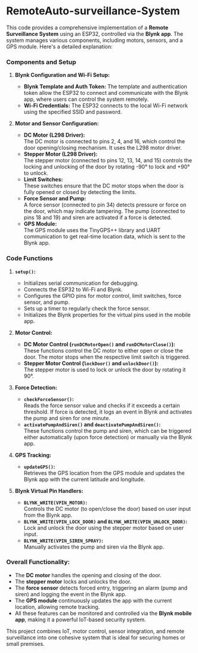 # RemoteAuto-surveillance-System

This code provides a comprehensive implementation of a **Remote Surveillance System** using an ESP32, controlled via the **Blynk app**. The system manages various components, including motors, sensors, and a GPS module. Here's a detailed explanation:

### **Components and Setup**

1. **Blynk Configuration and Wi-Fi Setup:**
   - **Blynk Template and Auth Token:** The template and authentication token allow the ESP32 to connect and communicate with the Blynk app, where users can control the system remotely.
   - **Wi-Fi Credentials:** The ESP32 connects to the local Wi-Fi network using the specified SSID and password.

2. **Motor and Sensor Configuration:**
   - **DC Motor (L298 Driver):**  
     The DC motor is connected to pins 2, 4, and 16, which control the door opening/closing mechanism. It uses the L298 motor driver.
   - **Stepper Motor (L298 Driver):**  
     The stepper motor (connected to pins 12, 13, 14, and 15) controls the locking and unlocking of the door by rotating -90° to lock and +90° to unlock.
   - **Limit Switches:**  
     These switches ensure that the DC motor stops when the door is fully opened or closed by detecting the limits.
   - **Force Sensor and Pump:**  
     A force sensor (connected to pin 34) detects pressure or force on the door, which may indicate tampering. The pump (connected to pins 18 and 19) and siren are activated if a force is detected.
   - **GPS Module:**  
     The GPS module uses the TinyGPS++ library and UART communication to get real-time location data, which is sent to the Blynk app.

### **Code Functions**

1. **`setup()`:**
   - Initializes serial communication for debugging.
   - Connects the ESP32 to Wi-Fi and Blynk.
   - Configures the GPIO pins for motor control, limit switches, force sensor, and pump.
   - Sets up a timer to regularly check the force sensor.
   - Initializes the Blynk properties for the virtual pins used in the mobile app.

2. **Motor Control:**
   - **DC Motor Control (`runDCMotorOpen()` and `runDCMotorClose()`):**  
     These functions control the DC motor to either open or close the door. The motor stops when the respective limit switch is triggered.
   - **Stepper Motor Control (`lockDoor()` and `unlockDoor()`):**  
     The stepper motor is used to lock or unlock the door by rotating it 90°.

3. **Force Detection:**
   - **`checkForceSensor()`:**  
     Reads the force sensor value and checks if it exceeds a certain threshold. If force is detected, it logs an event in Blynk and activates the pump and siren for one minute.
   - **`activatePumpAndSiren()` and `deactivatePumpAndSiren()`:**  
     These functions control the pump and siren, which can be triggered either automatically (upon force detection) or manually via the Blynk app.

4. **GPS Tracking:**
   - **`updateGPS()`:**  
     Retrieves the GPS location from the GPS module and updates the Blynk app with the current latitude and longitude.

5. **Blynk Virtual Pin Handlers:**
   - **`BLYNK_WRITE(VPIN_MOTOR)`:**  
     Controls the DC motor (to open/close the door) based on user input from the Blynk app.
   - **`BLYNK_WRITE(VPIN_LOCK_DOOR)` and `BLYNK_WRITE(VPIN_UNLOCK_DOOR)`:**  
     Lock and unlock the door using the stepper motor based on user input.
   - **`BLYNK_WRITE(VPIN_SIREN_SPRAY)`:**  
     Manually activates the pump and siren via the Blynk app.

### **Overall Functionality:**

- The **DC motor** handles the opening and closing of the door.
- The **stepper motor** locks and unlocks the door.
- The **force sensor** detects forced entry, triggering an alarm (pump and siren) and logging the event in the Blynk app.
- The **GPS module** continuously updates the app with the current location, allowing remote tracking.
- All these features can be monitored and controlled via the **Blynk mobile app**, making it a powerful IoT-based security system.

This project combines IoT, motor control, sensor integration, and remote surveillance into one cohesive system that is ideal for securing homes or small premises.
